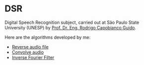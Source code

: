 # DSR
Digital Speech Recognition subject, carried out at São Paulo State University (UNESP) by [Prof. Dr. Eng. Rodrigo Capobianco Guido](https://bv.fapesp.br/pt/pesquisador/2826/rodrigo-capobianco-guido/).

Here are the algorithms developed by me:
- [Reverse audio file](https://github.com/Lucs1590/DSR/tree/main/ST1)
- [Convolve audio](https://github.com/Lucs1590/DSR/tree/main/ST2)
- [Inverse Fourier Filter](https://github.com/Lucs1590/DSR/tree/main/ST3)



